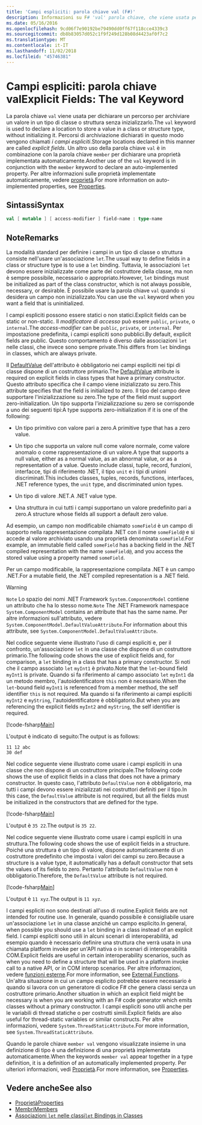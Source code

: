 ```yaml
---
title: 'Campi espliciti: parola chiave val (F#)'
description: Informazioni su F# 'val' parola chiave, che viene usata per dichiarare un percorso per archiviare un valore in un tipo classe o struttura senza inizializzare il tipo.
ms.date: 05/16/2016
ms.openlocfilehash: 9cd06f7e90192be79490dd0ff67f118cce4339c3
ms.sourcegitcommit: db8b83057d052c1f9f249d128b08d4423af0f7c2
ms.translationtype: MT
ms.contentlocale: it-IT
ms.lasthandoff: 11/02/2018
ms.locfileid: "45746381"
---
```

# <a name="explicit-fields-the-val-keyword"></a><span data-ttu-id="e9bf7-103">Campi espliciti: parola chiave val</span><span class="sxs-lookup"><span data-stu-id="e9bf7-103">Explicit Fields: The val Keyword</span></span>

<span data-ttu-id="e9bf7-104">La parola chiave `val` viene usata per dichiarare un percorso per archiviare un valore in un tipo di classe o struttura senza inizializzarlo.</span><span class="sxs-lookup"><span data-stu-id="e9bf7-104">The `val` keyword is used to declare a location to store a value in a class or structure type, without initializing it.</span></span> <span data-ttu-id="e9bf7-105">Percorsi di archiviazione dichiarati in questo modo vengono chiamati *i campi espliciti*.</span><span class="sxs-lookup"><span data-stu-id="e9bf7-105">Storage locations declared in this manner are called *explicit fields*.</span></span> <span data-ttu-id="e9bf7-106">Un altro uso della parola chiave `val` è in combinazione con la parola chiave `member` per dichiarare una proprietà implementata automaticamente.</span><span class="sxs-lookup"><span data-stu-id="e9bf7-106">Another use of the `val` keyword is in conjunction with the `member` keyword to declare an auto-implemented property.</span></span> <span data-ttu-id="e9bf7-107">Per altre informazioni sulle proprietà implementate automaticamente, vedere [proprietà](properties.md).</span><span class="sxs-lookup"><span data-stu-id="e9bf7-107">For more information on auto-implemented properties, see [Properties](properties.md).</span></span>

## <a name="syntax"></a><span data-ttu-id="e9bf7-108">Sintassi</span><span class="sxs-lookup"><span data-stu-id="e9bf7-108">Syntax</span></span>

```fsharp
val [ mutable ] [ access-modifier ] field-name : type-name
```

## <a name="remarks"></a><span data-ttu-id="e9bf7-109">Note</span><span class="sxs-lookup"><span data-stu-id="e9bf7-109">Remarks</span></span>

<span data-ttu-id="e9bf7-110">La modalità standard per definire i campi in un tipo di classe o struttura consiste nell'usare un'associazione `let`.</span><span class="sxs-lookup"><span data-stu-id="e9bf7-110">The usual way to define fields in a class or structure type is to use a `let` binding.</span></span> <span data-ttu-id="e9bf7-111">Tuttavia, le associazioni `let` devono essere inizializzate come parte del costruttore della classe, ma non è sempre possibile, necessario o appropriato.</span><span class="sxs-lookup"><span data-stu-id="e9bf7-111">However, `let` bindings must be initialized as part of the class constructor, which is not always possible, necessary, or desirable.</span></span> <span data-ttu-id="e9bf7-112">È possibile usare la parola chiave `val` quando si desidera un campo non inizializzato.</span><span class="sxs-lookup"><span data-stu-id="e9bf7-112">You can use the `val` keyword when you want a field that is uninitialized.</span></span>

<span data-ttu-id="e9bf7-113">I campi espliciti possono essere statici o non statici.</span><span class="sxs-lookup"><span data-stu-id="e9bf7-113">Explicit fields can be static or non-static.</span></span> <span data-ttu-id="e9bf7-114">Il *modificatore di accesso* può essere `public`, `private`, o `internal`.</span><span class="sxs-lookup"><span data-stu-id="e9bf7-114">The *access-modifier* can be `public`, `private`, or `internal`.</span></span> <span data-ttu-id="e9bf7-115">Per impostazione predefinita, i campi espliciti sono pubblici.</span><span class="sxs-lookup"><span data-stu-id="e9bf7-115">By default, explicit fields are public.</span></span> <span data-ttu-id="e9bf7-116">Questo comportamento è diverso dalle associazioni `let` nelle classi, che invece sono sempre private.</span><span class="sxs-lookup"><span data-stu-id="e9bf7-116">This differs from `let` bindings in classes, which are always private.</span></span>

<span data-ttu-id="e9bf7-117">Il [DefaultValue](https://msdn.microsoft.com/library/a3a3307b-8c05-441e-b109-245511614d58) dell'attributo è obbligatorio nei campi espliciti nei tipi di classe dispone di un costruttore primario.</span><span class="sxs-lookup"><span data-stu-id="e9bf7-117">The [DefaultValue](https://msdn.microsoft.com/library/a3a3307b-8c05-441e-b109-245511614d58) attribute is required on explicit fields in class types that have a primary constructor.</span></span> <span data-ttu-id="e9bf7-118">Questo attributo specifica che il campo viene inizializzato su zero.</span><span class="sxs-lookup"><span data-stu-id="e9bf7-118">This attribute specifies that the field is initialized to zero.</span></span> <span data-ttu-id="e9bf7-119">Il tipo del campo deve supportare l'inizializzazione su zero.</span><span class="sxs-lookup"><span data-stu-id="e9bf7-119">The type of the field must support zero-initialization.</span></span> <span data-ttu-id="e9bf7-120">Un tipo supporta l'inizializzazione su zero se corrisponde a uno dei seguenti tipi:</span><span class="sxs-lookup"><span data-stu-id="e9bf7-120">A type supports zero-initialization if it is one of the following:</span></span>

- <span data-ttu-id="e9bf7-121">Un tipo primitivo con valore pari a zero.</span><span class="sxs-lookup"><span data-stu-id="e9bf7-121">A primitive type that has a zero value.</span></span>

- <span data-ttu-id="e9bf7-122">Un tipo che supporta un valore null come valore normale, come valore anomalo o come rappresentazione di un valore.</span><span class="sxs-lookup"><span data-stu-id="e9bf7-122">A type that supports a null value, either as a normal value, as an abnormal value, or as a representation of a value.</span></span> <span data-ttu-id="e9bf7-123">Questo include classi, tuple, record, funzioni, interfacce, tipi di riferimento .NET, il tipo `unit` e i tipi di unioni discriminati.</span><span class="sxs-lookup"><span data-stu-id="e9bf7-123">This includes classes, tuples, records, functions, interfaces, .NET reference types, the `unit` type, and discriminated union types.</span></span>

- <span data-ttu-id="e9bf7-124">Un tipo di valore .NET.</span><span class="sxs-lookup"><span data-stu-id="e9bf7-124">A .NET value type.</span></span>

- <span data-ttu-id="e9bf7-125">Una struttura in cui tutti i campi supportano un valore predefinito pari a zero.</span><span class="sxs-lookup"><span data-stu-id="e9bf7-125">A structure whose fields all support a default zero value.</span></span>

<span data-ttu-id="e9bf7-126">Ad esempio, un campo non modificabile chiamato `someField` è un campo di supporto nella rappresentazione compilata .NET con il nome `someField@` e si accede al valore archiviato usando una proprietà denominata `someField`.</span><span class="sxs-lookup"><span data-stu-id="e9bf7-126">For example, an immutable field called `someField` has a backing field in the .NET compiled representation with the name `someField@`, and you access the stored value using a property named `someField`.</span></span>

<span data-ttu-id="e9bf7-127">Per un campo modificabile, la rappresentazione compilata .NET è un campo .NET.</span><span class="sxs-lookup"><span data-stu-id="e9bf7-127">For a mutable field, the .NET compiled representation is a .NET field.</span></span>

>[!WARNING]
<span data-ttu-id="e9bf7-128">`Note` Lo spazio dei nomi .NET Framework `System.ComponentModel` contiene un attributo che ha lo stesso nome.</span><span class="sxs-lookup"><span data-stu-id="e9bf7-128">`Note` The .NET Framework namespace `System.ComponentModel` contains an attribute that has the same name.</span></span> <span data-ttu-id="e9bf7-129">Per altre informazioni sull'attributo, vedere `System.ComponentModel.DefaultValueAttribute`.</span><span class="sxs-lookup"><span data-stu-id="e9bf7-129">For information about this attribute, see `System.ComponentModel.DefaultValueAttribute`.</span></span>

<span data-ttu-id="e9bf7-130">Nel codice seguente viene illustrato l'uso di campi espliciti e, per il confronto, un'associazione `let` in una classe che dispone di un costruttore primario.</span><span class="sxs-lookup"><span data-stu-id="e9bf7-130">The following code shows the use of explicit fields and, for comparison, a `let` binding in a class that has a primary constructor.</span></span> <span data-ttu-id="e9bf7-131">Si noti che il campo associato `let` `myInt1` è privato.</span><span class="sxs-lookup"><span data-stu-id="e9bf7-131">Note that the `let`-bound field `myInt1` is private.</span></span> <span data-ttu-id="e9bf7-132">Quando si fa riferimento al campo associato `let` `myInt1` da un metodo membro, l'autoidentificatore `this` non è necessario.</span><span class="sxs-lookup"><span data-stu-id="e9bf7-132">When the `let`-bound field `myInt1` is referenced from a member method, the self identifier `this` is not required.</span></span> <span data-ttu-id="e9bf7-133">Ma quando si fa riferimento ai campi espliciti `myInt2` e `myString`, l'autoidentificatore è obbligatorio.</span><span class="sxs-lookup"><span data-stu-id="e9bf7-133">But when you are referencing the explicit fields `myInt2` and `myString`, the self identifier is required.</span></span>

[!code-fsharp[Main](../../../../samples/snippets/fsharp/lang-ref-2/snippet6701.fs)]

<span data-ttu-id="e9bf7-134">L'output è indicato di seguito:</span><span class="sxs-lookup"><span data-stu-id="e9bf7-134">The output is as follows:</span></span>

```
11 12 abc
30 def
```

<span data-ttu-id="e9bf7-135">Nel codice seguente viene illustrato come usare i campi espliciti in una classe che non dispone di un costruttore principale.</span><span class="sxs-lookup"><span data-stu-id="e9bf7-135">The following code shows the use of explicit fields in a class that does not have a primary constructor.</span></span> <span data-ttu-id="e9bf7-136">In questo caso, l'attributo `DefaultValue` non è obbligatorio, ma tutti i campi devono essere inizializzati nei costruttori definiti per il tipo.</span><span class="sxs-lookup"><span data-stu-id="e9bf7-136">In this case, the `DefaultValue` attribute is not required, but all the fields must be initialized in the constructors that are defined for the type.</span></span>

[!code-fsharp[Main](../../../../samples/snippets/fsharp/lang-ref-2/snippet6702.fs)]

<span data-ttu-id="e9bf7-137">L'output è `35 22`.</span><span class="sxs-lookup"><span data-stu-id="e9bf7-137">The output is `35 22`.</span></span>

<span data-ttu-id="e9bf7-138">Nel codice seguente viene illustrato come usare i campi espliciti in una struttura.</span><span class="sxs-lookup"><span data-stu-id="e9bf7-138">The following code shows the use of explicit fields in a structure.</span></span> <span data-ttu-id="e9bf7-139">Poiché una struttura è un tipo di valore, dispone automaticamente di un costruttore predefinito che imposta i valori dei campi su zero.</span><span class="sxs-lookup"><span data-stu-id="e9bf7-139">Because a structure is a value type, it automatically has a default constructor that sets the values of its fields to zero.</span></span> <span data-ttu-id="e9bf7-140">Pertanto l'attributo `DefaultValue` non è obbligatorio.</span><span class="sxs-lookup"><span data-stu-id="e9bf7-140">Therefore, the `DefaultValue` attribute is not required.</span></span>

[!code-fsharp[Main](../../../../samples/snippets/fsharp/lang-ref-2/snippet6703.fs)]

<span data-ttu-id="e9bf7-141">L'output è `11 xyz`.</span><span class="sxs-lookup"><span data-stu-id="e9bf7-141">The output is `11 xyz`.</span></span>

<span data-ttu-id="e9bf7-142">I campi espliciti non sono destinati all'uso di routine.</span><span class="sxs-lookup"><span data-stu-id="e9bf7-142">Explicit fields are not intended for routine use.</span></span> <span data-ttu-id="e9bf7-143">In generale, quando possibile è consigliabile usare un'associazione `let` in una classe anziché un campo esplicito.</span><span class="sxs-lookup"><span data-stu-id="e9bf7-143">In general, when possible you should use a `let` binding in a class instead of an explicit field.</span></span> <span data-ttu-id="e9bf7-144">I campi espliciti sono utili in alcuni scenari di interoperabilità, ad esempio quando è necessario definire una struttura che verrà usata in una chiamata platform invoke per un'API nativa o in scenari di interoperabilità COM.</span><span class="sxs-lookup"><span data-stu-id="e9bf7-144">Explicit fields are useful in certain interoperability scenarios, such as when you need to define a structure that will be used in a platform invoke call to a native API, or in COM interop scenarios.</span></span> <span data-ttu-id="e9bf7-145">Per altre informazioni, vedere [funzioni esterne](../functions/external-functions.md).</span><span class="sxs-lookup"><span data-stu-id="e9bf7-145">For more information, see [External Functions](../functions/external-functions.md).</span></span> <span data-ttu-id="e9bf7-146">Un'altra situazione in cui un campo esplicito potrebbe essere necessario è quando si lavora con un generatore di codice F# che genera classi senza un costruttore primario.</span><span class="sxs-lookup"><span data-stu-id="e9bf7-146">Another situation in which an explicit field might be necessary is when you are working with an F# code generator which emits classes without a primary constructor.</span></span> <span data-ttu-id="e9bf7-147">I campi espliciti sono utili anche per le variabili di thread statiche o per costrutti simili.</span><span class="sxs-lookup"><span data-stu-id="e9bf7-147">Explicit fields are also useful for thread-static variables or similar constructs.</span></span> <span data-ttu-id="e9bf7-148">Per altre informazioni, vedere `System.ThreadStaticAttribute`.</span><span class="sxs-lookup"><span data-stu-id="e9bf7-148">For more information, see `System.ThreadStaticAttribute`.</span></span>

<span data-ttu-id="e9bf7-149">Quando le parole chiave `member val` vengono visualizzate insieme in una definizione di tipo è una definizione di una proprietà implementata automaticamente.</span><span class="sxs-lookup"><span data-stu-id="e9bf7-149">When the keywords `member val` appear together in a type definition, it is a definition of an automatically implemented property.</span></span> <span data-ttu-id="e9bf7-150">Per ulteriori informazioni, vedi [Proprietà](properties.md).</span><span class="sxs-lookup"><span data-stu-id="e9bf7-150">For more information, see [Properties](properties.md).</span></span>

## <a name="see-also"></a><span data-ttu-id="e9bf7-151">Vedere anche</span><span class="sxs-lookup"><span data-stu-id="e9bf7-151">See also</span></span>

- [<span data-ttu-id="e9bf7-152">Proprietà</span><span class="sxs-lookup"><span data-stu-id="e9bf7-152">Properties</span></span>](properties.md)
- [<span data-ttu-id="e9bf7-153">Membri</span><span class="sxs-lookup"><span data-stu-id="e9bf7-153">Members</span></span>](index.md)
- [<span data-ttu-id="e9bf7-154">Associazioni `let` nelle classi</span><span class="sxs-lookup"><span data-stu-id="e9bf7-154">`let` Bindings in Classes</span></span>](let-bindings-in-classes.md)
